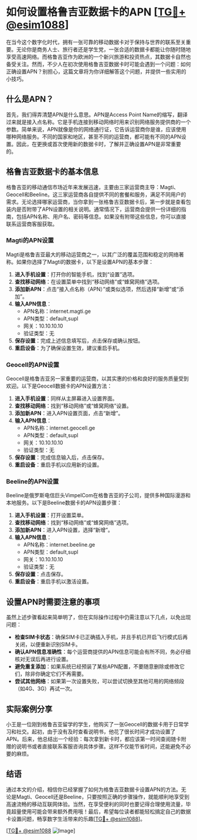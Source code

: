 # 如何设置格鲁吉亚数据卡的APN [[TG💪+ @esim1088](https://t.me/s/esim1088)]

在当今这个数字化时代，拥有一张可靠的移动数据卡对于保持与世界的联系至关重要。无论你是商务人士、旅行者还是学生党，一张合适的数据卡都能让你随时随地享受高速网络。而格鲁吉亚作为欧洲的一个新兴旅游和投资热点，其数据卡自然也备受关注。然而，不少人在初次使用格鲁吉亚数据卡时可能会遇到一个问题：如何正确设置APN？别担心，这篇文章将为你详细解答这个问题，并提供一些实用的小技巧。

## 什么是APN？

首先，我们得弄清楚APN是什么意思。APN是Access Point Name的缩写，翻译过来就是接入点名称。它是手机连接到移动网络时用来识别网络服务提供商的一个参数。简单来说，APN就像是你的网络通行证，它告诉运营商你是谁，应该使用哪种网络服务。不同的国家和地区，甚至不同的运营商，都可能有不同的APN设置。因此，在更换或首次使用新的数据卡时，了解并正确设置APN是非常重要的。

## 格鲁吉亚数据卡的基本信息

格鲁吉亚的移动通信市场近年来发展迅速，主要由三家运营商主导：Magti、Geocell和Beeline。这三家运营商各自提供不同的套餐和服务，满足不同用户的需求。无论选择哪家运营商，当你拿到一张格鲁吉亚数据卡后，第一步就是查看包装内是否附带了APN设置的相关说明。通常情况下，运营商会提供一份详细的指南，包括APN名称、用户名、密码等信息。如果没有附带这些信息，你可以直接联系运营商客服获取。

### Magti的APN设置

Magti是格鲁吉亚最大的移动运营商之一，以其广泛的覆盖范围和稳定的网络著称。如果你选择了Magti的数据卡，以下是设置APN的基本步骤：

1. **进入手机设置**：打开你的智能手机，找到“设置”选项。
2. **查找移动网络**：在设置菜单中找到“移动网络”或“蜂窝网络”选项。
3. **添加新APN**：点击“接入点名称（APN）”或类似选项，然后选择“新增”或“添加”。
4. **输入APN信息**：
   - APN名称：internet.magti.ge
   - APN类型：default,supl
   - 网关：10.10.10.10
   - 验证类型：无
5. **保存设置**：完成上述信息填写后，点击保存或确认按钮。
6. **重启设备**：为了确保设置生效，建议重启手机。

### Geocell的APN设置

Geocell是格鲁吉亚另一家重要的运营商，以其实惠的价格和良好的服务质量受到欢迎。以下是Geocell数据卡的APN设置方法：

1. **进入手机设置**：同样从主屏幕进入设置界面。
2. **查找移动网络**：找到“移动网络”或“蜂窝网络”设置。
3. **添加新APN**：进入APN设置页面，点击“新增”。
4. **输入APN信息**：
   - APN名称：internet.geocell.ge
   - APN类型：default,supl
   - 网关：10.10.10.10
   - 验证类型：无
5. **保存设置**：完成信息输入后，点击保存。
6. **重启设备**：重启手机以应用新的设置。

### Beeline的APN设置

Beeline是俄罗斯电信巨头VimpelCom在格鲁吉亚的子公司，提供多种国际漫游和本地服务。以下是Beeline数据卡的APN设置步骤：

1. **进入手机设置**：打开设置菜单。
2. **查找移动网络**：找到“移动网络”或“蜂窝网络”选项。
3. **添加新APN**：进入APN设置，选择“新增”。
4. **输入APN信息**：
   - APN名称：internet.beeline.ge
   - APN类型：default,supl
   - 网关：10.10.10.10
   - 验证类型：无
5. **保存设置**：点击保存。
6. **重启设备**：重启手机以激活设置。

## 设置APN时需要注意的事项

虽然上述步骤看起来简单明了，但在实际操作过程中仍需注意以下几点，以免出现问题：

- **检查SIM卡状态**：确保SIM卡已正确插入手机，并且手机已开启飞行模式后再关闭，以便重新识别SIM卡。
- **确认APN信息准确性**：每个运营商提供的APN信息可能会有所不同，务必仔细核对无误后再进行设置。
- **避免重复添加**：如果系统已经预装了某些APN配置，不要随意删除或修改它们，除非你确定它们不再需要。
- **尝试其他网络**：如果第一次设置失败，可以尝试切换至其他可用的网络频段（如4G、3G）再试一次。

## 实际案例分享

小王是一位刚到格鲁吉亚留学的学生，他购买了一张Geocell的数据卡用于日常学习和社交。起初，由于没有及时查看说明书，他花了很长时间才成功设置了APN。后来，他总结出一个经验：每次拿到新卡时，都应该第一时间查阅随卡附赠的说明书或者直接联系客服咨询具体步骤。这样不仅能节省时间，还能避免不必要的麻烦。

## 结语

通过本文的介绍，相信你已经掌握了如何为格鲁吉亚数据卡设置APN的方法。无论是Magti、Geocell还是Beeline，只要按照正确的步骤操作，就能顺利地享受到高速流畅的移动互联网体验。当然，在享受便利的同时也要记得合理使用流量，毕竟超量使用可能会带来额外费用哦！最后，希望每位读者都能轻松搞定自己的数据卡设置问题，畅享数字生活带来的乐趣[[TG💪+ @esim1088](https://t.me/s/esim1088)]。

[[TG💪+ @esim1088](https://t.me/s/esim1088) ![Image](https://i.postimg.cc/4NQfJmqS/Snipaste-2025-05-13-00-14-12.png)]